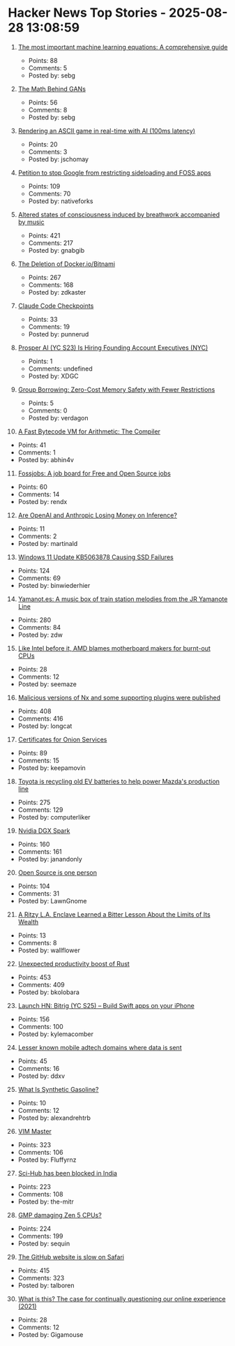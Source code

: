# Hacker News Top Stories - 2025-08-28 13:08:59

1. [The most important machine learning equations: A comprehensive guide](https://chizkidd.github.io//2025/05/30/machine-learning-key-math-eqns/)
   - Points: 88
   - Comments: 5
   - Posted by: sebg

2. [The Math Behind GANs](https://jaketae.github.io/study/gan-math/)
   - Points: 56
   - Comments: 8
   - Posted by: sebg

3. [Rendering an ASCII game in real-time with AI (100ms latency)](https://blog.jeffschomay.com/rendering-a-game-in-real-time-with-ai)
   - Points: 20
   - Comments: 3
   - Posted by: jschomay

4. [Petition to stop Google from restricting sideloading and FOSS apps](undefined)
   - Points: 109
   - Comments: 70
   - Posted by: nativeforks

5. [Altered states of consciousness induced by breathwork accompanied by music](https://journals.plos.org/plosone/article?id=10.1371/journal.pone.0329411)
   - Points: 421
   - Comments: 217
   - Posted by: gnabgib

6. [The Deletion of Docker.io/Bitnami](https://community.broadcom.com/tanzu/blogs/beltran-rueda-borrego/2025/08/18/how-to-prepare-for-the-bitnami-changes-coming-soon)
   - Points: 267
   - Comments: 168
   - Posted by: zdkaster

7. [Claude Code Checkpoints](https://claude-checkpoints.com/)
   - Points: 33
   - Comments: 19
   - Posted by: punnerud

8. [Prosper AI (YC S23) Is Hiring Founding Account Executives (NYC)](https://jobs.ashbyhq.com/prosper-ai/29684590-4cec-4af2-bb69-eb5c6d595fb8)
   - Points: 1
   - Comments: undefined
   - Posted by: XDGC

9. [Group Borrowing: Zero-Cost Memory Safety with Fewer Restrictions](https://verdagon.dev/blog/group-borrowing)
   - Points: 5
   - Comments: 0
   - Posted by: verdagon

10. [A Fast Bytecode VM for Arithmetic: The Compiler](https://abhinavsarkar.net/posts/arithmetic-bytecode-vm-compiler/)
   - Points: 41
   - Comments: 1
   - Posted by: abhin4v

11. [Fossjobs: A job board for Free and Open Source jobs](https://www.fossjobs.net/)
   - Points: 60
   - Comments: 14
   - Posted by: rendx

12. [Are OpenAI and Anthropic Losing Money on Inference?](https://martinalderson.com/posts/are-openai-and-anthropic-really-losing-money-on-inference/)
   - Points: 11
   - Comments: 2
   - Posted by: martinald

13. [Windows 11 Update KB5063878 Causing SSD Failures](https://old.reddit.com/r/msp/comments/1n1sgxx/windows_11_update_kb5063878_causing_ssd_failures/)
   - Points: 124
   - Comments: 69
   - Posted by: binwiederhier

14. [Yamanot.es: A music box of train station melodies from the JR Yamanote Line](https://yamanot.es/)
   - Points: 280
   - Comments: 84
   - Posted by: zdw

15. [Like Intel before it, AMD blames motherboard makers for burnt-out CPUs](https://arstechnica.com/gadgets/2025/08/like-intel-before-it-amd-blames-motherboard-makers-for-burnt-out-cpus/)
   - Points: 28
   - Comments: 12
   - Posted by: seemaze

16. [Malicious versions of Nx and some supporting plugins were published](https://github.com/nrwl/nx/security/advisories/GHSA-cxm3-wv7p-598c)
   - Points: 408
   - Comments: 416
   - Posted by: longcat

17. [Certificates for Onion Services](https://onionservices.torproject.org/research/proposals/usability/certificates/)
   - Points: 89
   - Comments: 15
   - Posted by: keepamovin

18. [Toyota is recycling old EV batteries to help power Mazda's production line](https://www.thedrive.com/news/toyota-is-recycling-old-ev-batteries-to-help-power-mazdas-production-line)
   - Points: 275
   - Comments: 129
   - Posted by: computerliker

19. [Nvidia DGX Spark](https://www.nvidia.com/en-us/products/workstations/dgx-spark/)
   - Points: 160
   - Comments: 161
   - Posted by: janandonly

20. [Open Source is one person](https://opensourcesecurity.io/2025/08-oss-one-person/)
   - Points: 104
   - Comments: 31
   - Posted by: LawnGnome

21. [A Ritzy L.A. Enclave Learned a Bitter Lesson About the Limits of Its Wealth](https://www.nytimes.com/2025/08/24/magazine/landfill-calabasas-los-angeles-wildfire-ash.html)
   - Points: 13
   - Comments: 8
   - Posted by: wallflower

22. [Unexpected productivity boost of Rust](https://lubeno.dev/blog/rusts-productivity-curve)
   - Points: 453
   - Comments: 409
   - Posted by: bkolobara

23. [Launch HN: Bitrig (YC S25) – Build Swift apps on your iPhone](undefined)
   - Points: 156
   - Comments: 100
   - Posted by: kylemacomber

24. [Lesser known mobile adtech domains where data is sent](https://jamesoclaire.com/2025/08/28/uncovering-lesser-known-mobile-adtech-domains/)
   - Points: 45
   - Comments: 16
   - Posted by: ddxv

25. [What Is Synthetic Gasoline?](https://iere.org/what-is-synthetic-gasoline/)
   - Points: 10
   - Comments: 12
   - Posted by: alexandrehtrb

26. [VIM Master](https://github.com/renzorlive/vimmaster)
   - Points: 323
   - Comments: 106
   - Posted by: Fluffyrnz

27. [Sci-Hub has been blocked in India](https://sci-hub.se/sci-hub-blocked-india)
   - Points: 223
   - Comments: 108
   - Posted by: the-mitr

28. [GMP damaging Zen 5 CPUs?](https://gmplib.org/gmp-zen5)
   - Points: 224
   - Comments: 199
   - Posted by: sequin

29. [The GitHub website is slow on Safari](https://github.com/orgs/community/discussions/170758)
   - Points: 415
   - Comments: 323
   - Posted by: talboren

30. [What is this? The case for continually questioning our online experience (2021)](https://systems-souls-society.com/what-is-this-the-case-for-continually-questioning-our-online-experience/)
   - Points: 28
   - Comments: 12
   - Posted by: Gigamouse

